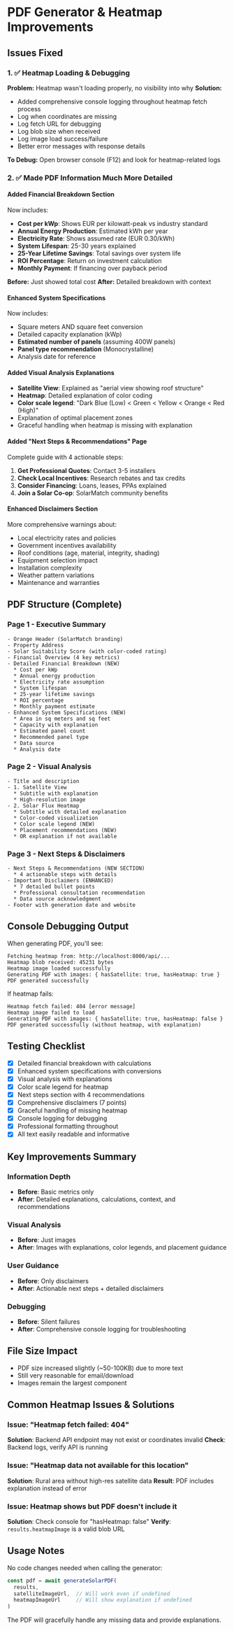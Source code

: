 # PDF Generator & Heatmap Improvements

## Issues Fixed

### 1. ✅ Heatmap Loading & Debugging
**Problem:** Heatmap wasn't loading properly, no visibility into why
**Solution:**
- Added comprehensive console logging throughout heatmap fetch process
- Log when coordinates are missing
- Log fetch URL for debugging
- Log blob size when received
- Log image load success/failure
- Better error messages with response details

**To Debug:** Open browser console (F12) and look for heatmap-related logs

### 2. ✅ Made PDF Information Much More Detailed

#### Added Financial Breakdown Section
Now includes:
- **Cost per kWp**: Shows EUR per kilowatt-peak vs industry standard
- **Annual Energy Production**: Estimated kWh per year
- **Electricity Rate**: Shows assumed rate (EUR 0.30/kWh)
- **System Lifespan**: 25-30 years explained
- **25-Year Lifetime Savings**: Total savings over system life
- **ROI Percentage**: Return on investment calculation
- **Monthly Payment**: If financing over payback period

**Before:** Just showed total cost
**After:** Detailed breakdown with context

#### Enhanced System Specifications
Now includes:
- Square meters AND square feet conversion
- Detailed capacity explanation (kWp)
- **Estimated number of panels** (assuming 400W panels)
- **Panel type recommendation** (Monocrystalline)
- Analysis date for reference

#### Added Visual Analysis Explanations
- **Satellite View**: Explained as "aerial view showing roof structure"
- **Heatmap**: Detailed explanation of color coding
- **Color scale legend**: "Dark Blue (Low) < Green < Yellow < Orange < Red (High)"
- Explanation of optimal placement zones
- Graceful handling when heatmap is missing with explanation

#### Added "Next Steps & Recommendations" Page
Complete guide with 4 actionable steps:
1. **Get Professional Quotes**: Contact 3-5 installers
2. **Check Local Incentives**: Research rebates and tax credits
3. **Consider Financing**: Loans, leases, PPAs explained
4. **Join a Solar Co-op**: SolarMatch community benefits

#### Enhanced Disclaimers Section
More comprehensive warnings about:
- Local electricity rates and policies
- Government incentives availability
- Roof conditions (age, material, integrity, shading)
- Equipment selection impact
- Installation complexity
- Weather pattern variations
- Maintenance and warranties

## PDF Structure (Complete)

### Page 1 - Executive Summary
```
- Orange Header (SolarMatch branding)
- Property Address
- Solar Suitability Score (with color-coded rating)
- Financial Overview (4 key metrics)
- Detailed Financial Breakdown (NEW)
  * Cost per kWp
  * Annual energy production
  * Electricity rate assumption
  * System lifespan
  * 25-year lifetime savings
  * ROI percentage
  * Monthly payment estimate
- Enhanced System Specifications (NEW)
  * Area in sq meters and sq feet
  * Capacity with explanation
  * Estimated panel count
  * Recommended panel type
  * Data source
  * Analysis date
```

### Page 2 - Visual Analysis
```
- Title and description
- 1. Satellite View
  * Subtitle with explanation
  * High-resolution image
- 2. Solar Flux Heatmap
  * Subtitle with detailed explanation
  * Color-coded visualization
  * Color scale legend (NEW)
  * Placement recommendations (NEW)
  * OR explanation if not available
```

### Page 3 - Next Steps & Disclaimers
```
- Next Steps & Recommendations (NEW SECTION)
  * 4 actionable steps with details
- Important Disclaimers (ENHANCED)
  * 7 detailed bullet points
  * Professional consultation recommendation
  * Data source acknowledgment
- Footer with generation date and website
```

## Console Debugging Output

When generating PDF, you'll see:
```
Fetching heatmap from: http://localhost:8000/api/...
Heatmap blob received: 45231 bytes
Heatmap image loaded successfully
Generating PDF with images: { hasSatellite: true, hasHeatmap: true }
PDF generated successfully
```

If heatmap fails:
```
Heatmap fetch failed: 404 [error message]
Heatmap image failed to load
Generating PDF with images: { hasSatellite: true, hasHeatmap: false }
PDF generated successfully (without heatmap, with explanation)
```

## Testing Checklist

- [x] Detailed financial breakdown with calculations
- [x] Enhanced system specifications with conversions
- [x] Visual analysis with explanations
- [x] Color scale legend for heatmap
- [x] Next steps section with 4 recommendations
- [x] Comprehensive disclaimers (7 points)
- [x] Graceful handling of missing heatmap
- [x] Console logging for debugging
- [x] Professional formatting throughout
- [x] All text easily readable and informative

## Key Improvements Summary

### Information Depth
- **Before**: Basic metrics only
- **After**: Detailed explanations, calculations, context, and recommendations

### Visual Analysis
- **Before**: Just images
- **After**: Images with explanations, color legends, and placement guidance

### User Guidance
- **Before**: Only disclaimers
- **After**: Actionable next steps + detailed disclaimers

### Debugging
- **Before**: Silent failures
- **After**: Comprehensive console logging for troubleshooting

## File Size Impact
- PDF size increased slightly (~50-100KB) due to more text
- Still very reasonable for email/download
- Images remain the largest component

## Common Heatmap Issues & Solutions

### Issue: "Heatmap fetch failed: 404"
**Solution**: Backend API endpoint may not exist or coordinates invalid
**Check**: Backend logs, verify API is running

### Issue: "Heatmap data not available for this location"
**Solution**: Rural area without high-res satellite data
**Result**: PDF includes explanation instead of error

### Issue: Heatmap shows but PDF doesn't include it
**Solution**: Check console for "hasHeatmap: false"
**Verify**: `results.heatmapImage` is a valid blob URL

## Usage Notes

No code changes needed when calling the generator:
```typescript
const pdf = await generateSolarPDF(
  results,
  satelliteImageUrl,  // Will work even if undefined
  heatmapImageUrl     // Will show explanation if undefined
)
```

The PDF will gracefully handle any missing data and provide explanations.
